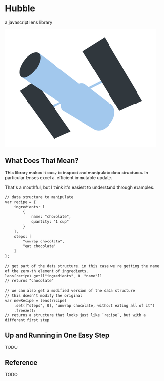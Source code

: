 # Hubble

a javascript lens library

![](hubble.png)

## What Does That Mean?

This library makes it easy to inspect and manipulate data structures. In particular lenses excel at efficient immutable update.

That's a mouthful, but I think it's easiest to understand through examples.

```
// data structure to manipulate
var recipe = {
    ingredients: [
        {
            name: "chocolate",
            quantity: "1 cup"
        }
    ],
    steps: [
        "unwrap chocolate",
        "eat chocolate"
    ]
};

// get part of the data structure. in this case we're getting the name of the zero-th element of ingredients.
lens(recipe).get(["ingredients", 0, "name"])
// returns "chocolate"

// we can also get a modified version of the data structure
// this doesn't modify the original
var newRecipe = lens(recipe)
    .set(["steps", 0], "unwrap chocolate, without eating all of it")
    .freeze();
// returns a structure that looks just like `recipe`, but with a different first step
```

##  Up and Running in One Easy Step

TODO

## Reference

TODO

